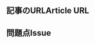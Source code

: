 <!---
Welcome to the Office Add-ins documentation repository.

To report an issue with the Office-Add-ins documentation, please provide the article URL and describe the issue below. Alternatively, if you want to submit a pull request with your recommended documentation changes, we will review your contributions and update our documentation accordingly.

If your issue is not related to the Office Add-ins documentation, please post it to one of the following channels instead:

- To ask a question about using the Office.js API, post your question to Stack Overflow and tag it with the "office-js" tag (http://stackoverflow.com/questions/tagged/office-js).

- To report an issue with the Office.js API or platform, create the issue in the OfficeDev/office-js repository (https://github.com/OfficeDev/office-js), which members of the product team monitor for customer-reported issues.

- To submit a feature request for the Office.js API or platform, post your idea to our User Voice page (https://officespdev.uservoice.com/), or if the feature request already exists there, add your vote for it.
-->

<!--- Provide a general summary of the documentation issue in the Title above -->

## <a name="article-url"></a><span data-ttu-id="d21b4-101">記事のURL</span><span class="sxs-lookup"><span data-stu-id="d21b4-101">Article URL</span></span>
<!-- Provide the URL of the article that this documentation issue relates to -->

## <a name="issue"></a><span data-ttu-id="d21b4-102">問題点</span><span class="sxs-lookup"><span data-stu-id="d21b4-102">Issue</span></span>
<!-- Provide a thorough description of the documentation issue -->
 
